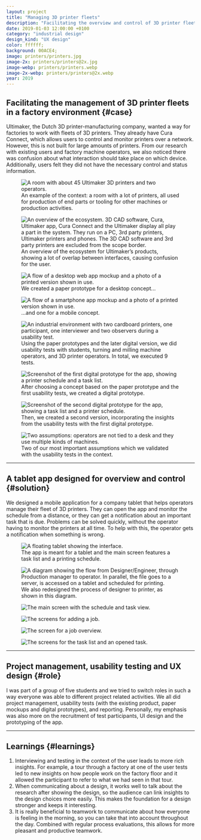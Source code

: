 ```yaml
---
layout: project
title: "Managing 3D printer fleets"
description: "Facilitating the overview and control of 3D printer fleets in a factory environment with a tablet app"
date: 2019-01-03 12:00:00 +0100
category: "industrial design"
design_kind: "UX design"
color: ffffff;
background: 00ACE4;
image: printers/printers.jpg
image-2x: printers/printers@2x.jpg
image-webp: printers/printers.webp
image-2x-webp: printers/printers@2x.webp
year: 2019
---
```




## Facilitating the management of 3D printer fleets in a factory environment {#case}

Ultimaker, the Dutch 3D printer-manufacturing company, wanted a way for factories to work with fleets of 3D printers. They already have Cura Connect, which allows users to control and monitor printers over a network. However, this is not built for large amounts of printers. From our research with existing users and factory machine operators, we also noticed there was confusion about what interaction should take place on which device. Additionally, users felt they did not have the necessary control and status information.


<div class="project__picture-group">

  <figure class="project__picture">
    <picture>
      <source data-srcset="/static/img/printers/florenradica_workfloor.webp"
        type="image/webp" class="lazy">
      <img loading="lazy" class="project__image lazy" alt="A room with about 45 Ultimaker 3D printers and two operators."
        data-srcset="/static/img/printers/florenradica_workfloor.jpg"
        src="/static/img/placeholder.jpg"
        data-src="/static/img/printers/florenradica_workfloor.jpg">
    </picture>
    <figcaption class="project__caption">
      An example of the context: a room with a lot of printers, all used for production of end parts or tooling for other machines or production activities.
    </figcaption>
  </figure>

  <figure class="project__picture">
    <picture>
      <source data-srcset="/static/img/printers/problem_overview.webp 1x,
        /static/img/printers/problem_overview@2x.webp 2x"
        type="image/webp" class="lazy">
      <img loading="lazy" class="project__image lazy" alt="An overview of the ecosystem. 3D CAD software, Cura, Ultimaker app, Cura Connect and the Ultimaker display all play a part in the system. They run on a PC, 3rd party printers, Ultimaker printers and phones. The 3D CAD software and 3rd party printers are excluded from the scope border."
        data-srcset="/static/img/printers/problem_overview.png 1x,
          /static/img/printers/problem_overview@2x.png 2x"
        src="/static/img/placeholder.jpg"
        data-src="/static/img/printers/problem_overview.png">
    </picture>
    <figcaption class="project__caption">
      An overview of the ecosystem for Ultimaker’s products, showing a lot of overlap between interfaces, causing confusion for the user.
    </figcaption>
  </figure>

  <figure class="project__picture">
    <picture>
      <source data-srcset="/static/img/printers/paperprototypedesktop.webp 1x,
        /static/img/printers/paperprototypedesktop@2x.webp 2x"
        type="image/webp" class="lazy">
      <img loading="lazy" class="project__image lazy" alt="A flow of a desktop web app mockup and a photo of a printed version shown in use."
        data-srcset="/static/img/printers/paperprototypedesktop.png 1x,
          /static/img/printers/paperprototypedesktop@2x.png 2x"
        src="/static/img/placeholder.jpg"
        data-src="/static/img/printers/paperprototypedesktop.png">
    </picture>
    <figcaption class="project__caption">
      We created a paper prototype for a desktop concept...
    </figcaption>
  </figure>

  <figure class="project__picture">
    <picture>
      <source data-srcset="/static/img/printers/paperprototypesmartphone.webp 1x,
        /static/img/printers/paperprototypesmartphone@2x.webp 2x"
        type="image/webp" class="lazy">
      <img loading="lazy" class="project__image lazy" alt="A flow of a smartphone app mockup and a photo of a printed version shown in use."
        data-srcset="/static/img/printers/paperprototypesmartphone.png 1x,
          /static/img/printers/paperprototypesmartphone@2x.png 2x"
        src="/static/img/placeholder.jpg"
        data-src="/static/img/printers/paperprototypesmartphone.png">
    </picture>
    <figcaption class="project__caption">
      ...and one for a mobile concept.
    </figcaption>
  </figure>

  <figure class="project__picture">
    <picture>
      <source data-srcset="/static/img/printers/usertest.webp 1x,
        /static/img/printers/usertest@2x.webp 2x"
        type="image/webp" class="lazy">
      <img loading="lazy" class="project__image lazy" alt="An industrial environment with two cardboard printers, one participant, one interviewer and two observers during a usability test."
        data-srcset="/static/img/printers/usertest.jpg 1x,
          /static/img/printers/usertest@2x.jpg 2x"
        src="/static/img/placeholder.jpg"
        data-src="/static/img/printers/usertest.jpg">
    </picture>
    <figcaption class="project__caption">
      Using the paper prototypes and the later digital version, we did usability tests with students, turning and milling machine operators, and 3D printer operators. In total, we executed 9 tests.
    </figcaption>
  </figure>

  <figure class="project__picture">
    <picture>
      <source data-srcset="/static/img/printers/prototypev1.webp"
        type="image/webp" class="lazy">
      <img loading="lazy" class="project__image lazy" alt="Screenshot of the first digital prototype for the app, showing a printer schedule and a task list."
        data-srcset="/static/img/printers/prototypev1.png"
        src="/static/img/placeholder.jpg"
        data-src="/static/img/printers/prototypev1.png">
    </picture>
    <figcaption class="project__caption">
      After choosing a concept based on the paper prototype and the first usability tests, we created a digital prototype.
    </figcaption>
  </figure>

  <figure class="project__picture">
    <picture>
      <source data-srcset="/static/img/printers/prototypev2.webp"
        type="image/webp" class="lazy">
      <img loading="lazy" class="project__image lazy" alt="Screenshot of the second digital prototype for the app, showing a task list and a printer schedule."
        data-srcset="/static/img/printers/prototypev2.png"
        src="/static/img/placeholder.jpg"
        data-src="/static/img/printers/prototypev2.png">
    </picture>
    <figcaption class="project__caption">
      Then, we created a second version, incorporating the insights from the usability tests with the first digital prototype.
    </figcaption>
  </figure>

  <figure class="project__picture">
    <picture>
      <source data-srcset="/static/img/printers/assumptions.webp 1x,
        /static/img/printers/assumptions@2x.webp 2x"
        type="image/webp" class="lazy">
      <img loading="lazy" class="project__image lazy" alt="Two assumptions: operators are not tied to a desk and they use multiple kinds of machines."
        data-srcset="/static/img/printers/assumptions.png 1x,
          /static/img/printers/assumptions@2x.png 2x"
        src="/static/img/placeholder.jpg"
        data-src="/static/img/printers/assumptions.png">
    </picture>
    <figcaption class="project__caption">
      Two of our most important assumptions which we validated with the usability tests in the context.
    </figcaption>
  </figure>

</div>

---

## A tablet app designed for overview and control {#solution}

We designed a mobile application for a company tablet that helps operators manage their fleet of 3D printers. They can open the app and monitor the schedule from a distance, or they can get a notification about an important task that is due. Problems can be solved quickly, without the operator having to monitor the printers at all time. To help with this, the operator gets a notification when something is wrong.

<div class="project__picture-group">

  <figure class="project__picture">
    <picture>
      <source data-srcset="/static/img/printers/tablet.webp 1x,
        /static/img/printers/tablet@2x.webp 2x"
        type="image/webp" class="lazy">
      <img loading="lazy" class="project__image lazy" alt="A floating tablet showing the interface."
        data-srcset="/static/img/printers/tablet.png 1x,
          /static/img/printers/tablet@2x.png 2x"
        src="/static/img/placeholder.jpg"
        data-src="/static/img/printers/tablet.png">
    </picture>
    <figcaption class="project__caption">
      The app is meant for a tablet and the main screen features a task list and a printing schedule.
    </figcaption>
  </figure>

  <figure class="project__picture">
    <picture>
      <source data-srcset="/static/img/printers/getting_file.webp 1x,
        /static/img/printers/getting_file@2x.webp 2x"
        type="image/webp" class="lazy">
      <img loading="lazy" class="project__image lazy" alt="A diagram showing the flow from Designer/Engineer, through Production manager to operator. In parallel, the file goes to a server, is accessed on a tablet and scheduled for printing."
        data-srcset="/static/img/printers/getting_file.png 1x,
          /static/img/printers/getting_file@2x.png 2x"
        src="/static/img/placeholder.jpg"
        data-src="/static/img/printers/getting_file.png">
    </picture>
    <figcaption class="project__caption">
      We also redesigned the process of designer to printer, as shown in this diagram.
    </figcaption>
  </figure>

  <figure class="project__picture">
    <picture>
      <img loading="lazy" class="project__image lazy" alt="The main screen with the schedule and task view."
        data-srcset="/static/img/printers/design-1.png 1x,
          /static/img/printers/design-1@2x.png 2x"
        src="/static/img/placeholder.jpg"
        data-src="/static/img/printers/design-1.png">
    </picture>
    <figcaption class="project__caption"></figcaption>
  </figure>

  <figure class="project__picture">
    <picture>
      <img loading="lazy" class="project__image lazy" alt="The screens for adding a job."
        data-srcset="/static/img/printers/design-2.png 1x,
          /static/img/printers/design-2@2x.png 2x"
        src="/static/img/placeholder.jpg"
        data-src="/static/img/printers/design-2.png">
    </picture>
    <figcaption class="project__caption"></figcaption>
  </figure>

  <figure class="project__picture">
    <picture>
      <img loading="lazy" class="project__image lazy" alt="The screen for a job overview."
        data-srcset="/static/img/printers/design-3.png 1x,
          /static/img/printers/design-3@2x.png 2x"
        src="/static/img/placeholder.jpg"
        data-src="/static/img/printers/design-3.png">
    </picture>
    <figcaption class="project__caption"></figcaption>
  </figure>

  <figure class="project__picture">
    <picture>
      <img loading="lazy" class="project__image lazy" alt="The screens for the task list and an opened task."
        data-srcset="/static/img/printers/design-4.png 1x,
          /static/img/printers/design-4@2x.png 2x"
        src="/static/img/placeholder.jpg"
        data-src="/static/img/printers/design-4.png">
    </picture>
    <figcaption class="project__caption"></figcaption>
  </figure>

</div>


---

## Project management, usability testing and UX design {#role}

I was part of a group of five students and we tried to switch roles in such a way everyone was able to different project related activities. We all did project management, usability tests (with the existing product, paper mockups and digital prototypes), and reporting. Personally, my emphasis was also more on the recruitment of test participants, UI design and the prototyping of the app.

---

## Learnings {#learnings}

1. Interviewing and testing in the context of the user leads to more rich insights. For example, a tour through a factory at one of the user tests led to new insights on how people work on the factory floor and it allowed the participant to refer to what we had seen in that tour.
2. When communicating about a design, it works well to talk about the research after showing the design, so the audience can link insights to the design choices more easily. This makes the foundation for a design stronger and keeps it interesting.
3. It is really beneficial to teamwork to communicate about how everyone is feeling in the morning, so you can take that into account throughout the day. Combined with regular process evaluations, this allows for more pleasant and productive teamwork.
